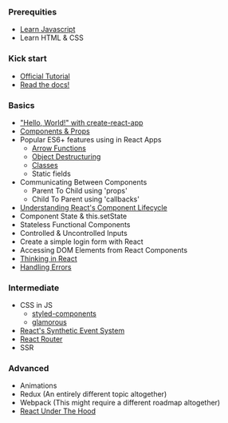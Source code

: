 ### Prerequities
- [Learn Javascript](https://github.com/getify/You-Dont-Know-JS)
- Learn HTML & CSS
### Kick start
- [Official Tutorial](https://reactjs.org/tutorial/tutorial.html)
- [Read the docs!](https://reactjs.org/docs/hello-world.html)
### Basics
- ["Hello, World!" with create-react-app](https://reactjs.org/docs/hello-world.html)
- [Components & Props](https://reactjs.org/docs/components-and-props.html)
- Popular ES6+ features using in React Apps
  - [Arrow Functions](http://babeljs.io/learn-es2015/#ecmascript-2015-features-arrows-and-lexical-this)
  - [Object Destructuring](http://babeljs.io/learn-es2015/#ecmascript-2015-features-destructuring)
  - [Classes](http://babeljs.io/learn-es2015/#ecmascript-2015-features-classes)
  - Static fields <!-- What does this mean? -->
- Communicating Between Components
  - Parent To Child using 'props'
  - Child To Parent using 'callbacks'
- [Understanding React's Component Lifecycle](https://medium.com/@baphemot/understanding-reactjs-component-life-cycle-823a640b3e8d)
- Component State & this.setState
- Stateless Functional Components
- Controlled & Uncontrolled Inputs
- Create a simple login form with React
- Accessing DOM Elements from React Components
- [Thinking in React](https://reactjs.org/docs/thinking-in-react.html)
- [Handling Errors](https://reactjs.org/docs/error-boundaries.html)

### Intermediate
- CSS in JS
  - [styled-components](https://www.styled-components.com/)
  - [glamorous](https://blog.kentcdodds.com/introducing-glamorous-fb3c9f4ed20e)
- [React's Synthetic Event System](https://reactjs.org/docs/error-boundaries.html)
- [React Router](https://reacttraining.com/react-router/core/guides/philosophy) 
- SSR

### Advanced
- Animations 
- Redux (An entirely different topic altogether)
- Webpack (This might require a different roadmap altogether)
- [React Under The Hood](https://bogdan-lyashenko.github.io/Under-the-hood-ReactJS/)
